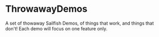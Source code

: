 ThrowawayDemos
==============

A set of thowaway Sailfish Demos, of things that work, and things that don't! Each demo will focus on one feature only.
